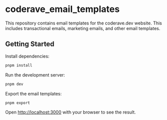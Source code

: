 # coderave_email_templates

This repository contains email templates for the coderave.dev website. This includes transactional emails, marketing emails, and other email templates.

## Getting Started

Install dependencies:

```bash
pnpm install
```

Run the development server:

```bash
pnpm dev
```

Export the email templates:

```bash
pnpm export
```

Open [http://localhost:3000](http://localhost:3000) with your browser to see the result.
